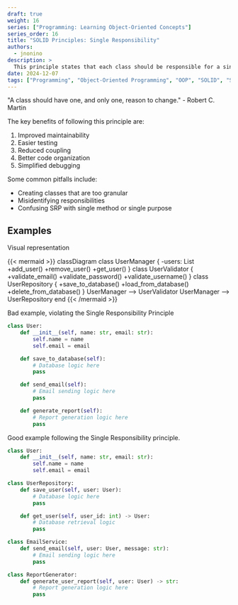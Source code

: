 ```yaml
---
draft: true
weight: 16
series: ["Programming: Learning Object-Oriented Concepts"]
series_order: 16
title: "SOLID Principles: Single Responsibility"
authors:
  - jnonino
description: >
  This principle states that each class should be responsible for a single part of the software's functionality. It's about separation of concerns at the class level.
date: 2024-12-07
tags: ["Programming", "Object-Oriented Programming", "OOP", "SOLID", "SOLID Principles", "Single Responsibility"]
---
```


"A class should have one, and only one, reason to change." - Robert C. Martin

The key benefits of following this principle are:

1. Improved maintainability
2. Easier testing
3. Reduced coupling
4. Better code organization
5. Simplified debugging

Some common pitfalls include:

- Creating classes that are too granular
- Misidentifying responsibilities
- Confusing SRP with single method or single purpose

## Examples

Visual representation

{{< mermaid >}}
classDiagram
    class UserManager {
        -users: List
        +add_user()
        +remove_user()
        +get_user()
    }
    class UserValidator {
        +validate_email()
        +validate_password()
        +validate_username()
    }
    class UserRepository {
        +save_to_database()
        +load_from_database()
        +delete_from_database()
    }
    UserManager --> UserValidator
    UserManager --> UserRepository
end
{{< /mermaid >}}

Bad example, violating the Single Responsibility Principle

```python
class User:
    def __init__(self, name: str, email: str):
        self.name = name
        self.email = email

    def save_to_database(self):
        # Database logic here
        pass

    def send_email(self):
        # Email sending logic here
        pass

    def generate_report(self):
        # Report generation logic here
        pass
```

Good example following the Single Responsibility principle.

```python
class User:
    def __init__(self, name: str, email: str):
        self.name = name
        self.email = email

class UserRepository:
    def save_user(self, user: User):
        # Database logic here
        pass

    def get_user(self, user_id: int) -> User:
        # Database retrieval logic
        pass

class EmailService:
    def send_email(self, user: User, message: str):
        # Email sending logic here
        pass

class ReportGenerator:
    def generate_user_report(self, user: User) -> str:
        # Report generation logic here
        pass
```
